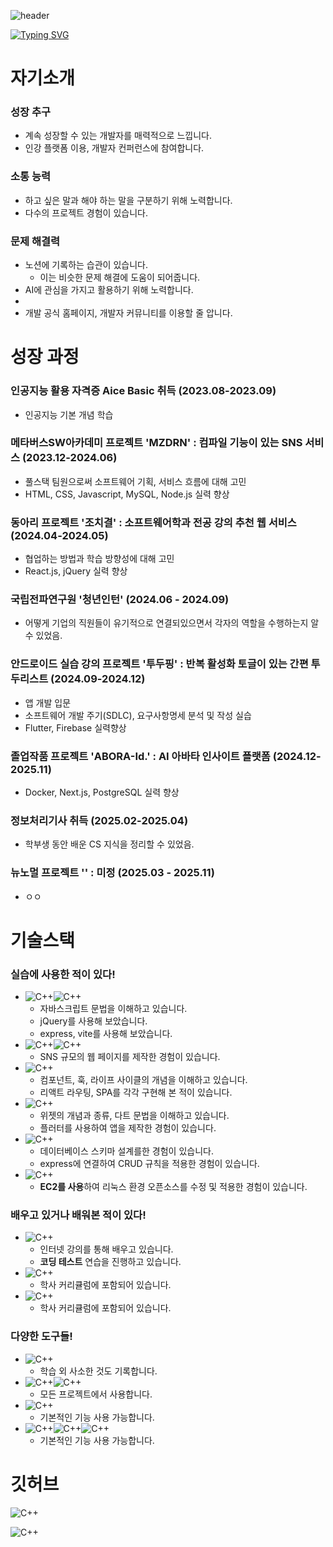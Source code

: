 ![header](https://capsule-render.vercel.app/api?type=waving&color=gradient&height=300&section=header&text=GitHub_Portfolio&fontSize=70&animation=fadeIn)

[![Typing SVG](https://readme-typing-svg.demolab.com?font=Fira+Code&size=25&pause=1000&color=0FA1F7&center=true&vCenter=true&width=800&lines=%22%EC%96%B4%EB%A0%A4%EC%9B%80%EC%97%90+%EB%8F%84%EC%A0%84%ED%95%98%EB%8A%94+%EA%B0%9C%EB%B0%9C%EC%9E%90+%EA%B9%80%EC%83%81%EA%B7%A0%EC%9E%85%EB%8B%88%EB%8B%A4.%22)](https://git.io/typing-svg)

##
# 자기소개

### 성장 추구
- 계속 성장할 수 있는 개발자를 매력적으로 느낍니다.
- 인강 플랫폼 이용, 개발자 컨퍼런스에 참여합니다.

### 소통 능력
- 하고 싶은 말과 해야 하는 말을 구분하기 위해 노력합니다.
- 다수의 프로젝트 경험이 있습니다.

### 문제 해결력
- 노션에 기록하는 습관이 있습니다. 
    - 이는 비슷한 문제 해결에 도움이 되어줍니다.
- AI에 관심을 가지고 활용하기 위해 노력합니다.
-
- 개발 공식 홈페이지, 개발자 커뮤니티를 이용할 줄 압니다.

##
# 성장 과정
### 인공지능 활용 자격증 Aice Basic 취득 (2023.08-2023.09)
- 인공지능 기본 개념 학습 
### 메타버스SW아카데미 프로젝트 'MZDRN' : 컴파일 기능이 있는 SNS 서비스 (2023.12-2024.06)
- 풀스택 팀원으로써 소프트웨어 기획, 서비스 흐름에 대해 고민
- HTML, CSS, Javascript, MySQL, Node.js 실력 향상   
### 동아리 프로젝트 '조치결' : 소프트웨어학과  전공 강의 추천 웹 서비스 (2024.04-2024.05)
- 협업하는 방법과 학습 방향성에 대해 고민
- React.js, jQuery 실력 향상    
### 국립전파연구원 '청년인턴' (2024.06 - 2024.09)
- 어떻게 기업의 직원들이 유기적으로 연결되있으면서 각자의 역할을 수행하는지 알 수 있었음.
### 안드로이드 실습 강의 프로젝트 '투두핑' : 반복 활성화 토글이 있는 간편 투두리스트 (2024.09-2024.12)
- 앱 개발 입문
- 소프트웨어 개발 주기(SDLC), 요구사항명세 분석 및 작성 실습
- Flutter, Firebase 실력향상
### 졸업작품 프로젝트 'ABORA-Id.' : AI 아바타 인사이트 플랫폼 (2024.12-2025.11)
- Docker, Next.js, PostgreSQL 실력 향상
### 정보처리기사 취득 (2025.02-2025.04)
- 학부생 동안 배운 CS 지식을 정리할 수 있었음.
### 뉴노멀 프로젝트 '' : 미정 (2025.03 - 2025.11)
- ㅇㅇ 

##
# 기술스택

### 실습에 사용한 적이 있다!
- ![C++](https://img.shields.io/badge/JavaScript-F7DF1E?style=for-the-badge&logo=JavaScript&logoColor=white)![C++](https://img.shields.io/badge/Node.js-43853D?style=for-the-badge&logo=node.js&logoColor=white)
    - 자바스크립트 문법을 이해하고 있습니다.
    - jQuery를 사용해 보았습니다.
    - express, vite를 사용해 보았습니다.
- ![C++](https://img.shields.io/badge/HTML5-E34F26?style=for-the-badge&logo=html5&logoColor=white)![C++](https://img.shields.io/badge/CSS3-1572B6?style=for-the-badge&logo=css3&logoColor=white)
    - SNS 규모의 웹 페이지를 제작한 경험이 있습니다.
- ![C++](https://img.shields.io/badge/React-20232A?style=for-the-badge&logo=react&logoColor=61DAFB)
    - 컴포넌트, 훅, 라이프 사이클의 개념을 이해하고 있습니다.
    - 리액트 라우팅, SPA를 각각 구현해 본 적이 있습니다. 
- ![C++](https://img.shields.io/badge/Flutter-02569B?style=for-the-badge&logo=flutter&logoColor=white)
    - 위젯의 개념과 종류, 다트 문법을 이해하고 있습니다.
    - 플러터를 사용하여 앱을 제작한 경험이 있습니다.
- ![C++](https://img.shields.io/badge/MySQL-00000F?style=for-the-badge&logo=mysql&logoColor=white)
    - 데이터베이스 스키마 설계를한 경험이 있습니다.
    - express에 연결하여 CRUD 규칙을 적용한 경험이 있습니다.
- ![C++](https://img.shields.io/badge/Amazon_AWS-232F3E?style=for-the-badge&logo=amazon-aws&logoColor=white)
    - **EC2를 사용**하여 리눅스 환경 오픈소스를 수정 및 적용한 경험이 있습니다.

### 배우고 있거나 배워본 적이 있다!

- ![C++](https://img.shields.io/badge/Java-ED8B00?style=for-the-badge&logo=openjdk&logoColor=white)
    - 인터넷 강의를 통해 배우고 있습니다.
    - **코딩 테스트** 연습을 진행하고 있습니다.
- ![C++](https://img.shields.io/badge/Python-3776AB?style=for-the-badge&logo=python&logoColor=white)
    - 학사 커리큘럼에 포함되어 있습니다.
- ![C++](https://img.shields.io/badge/C-00599C?style=for-the-badge&logo=c&logoColor=white)
    - 학사 커리큘럼에 포함되어 있습니다.

### 다양한 도구들!

- ![C++](https://img.shields.io/badge/Notion-000000?style=for-the-badge&logo=notion&logoColor=white)
    - 학습 외 사소한 것도 기록합니다.
- ![C++](https://img.shields.io/badge/GIT-E44C30?style=for-the-badge&logo=git&logoColor=white)![C++](https://img.shields.io/badge/GitHub-100000?style=for-the-badge&logo=github&logoColor=white)
    - 모든 프로젝트에서 사용합니다.
- ![C++](https://img.shields.io/badge/Figma-F24E1E?style=for-the-badge&logo=figma&logoColor=white)
    - 기본적인 기능 사용 가능합니다.
- ![C++](https://img.shields.io/badge/Slack-4A154B?style=for-the-badge&logo=slack&logoColor=white)![C++](https://img.shields.io/badge/Discord-7289DA?style=for-the-badge&logo=discord&logoColor=white)![C++](https://img.shields.io/badge/Zoom-2D8CFF?style=for-the-badge&logo=zoom&logoColor=white)
    - 기본적인 기능 사용 가능합니다.
  
##
# 깃허브 
![C++](https://github-readme-stats.vercel.app/api?username=sanggyoon&theme=blue-green)

![C++](https://github-readme-stats.vercel.app/api/top-langs/?username=sanggyoon&theme=blue-green)
